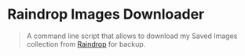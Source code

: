 # Raindrop Images Downloader

> A command line script that allows to download my Saved Images collection from [Raindrop](https://raindrop.io) for backup.

